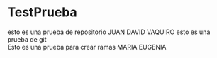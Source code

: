 # TestPrueba
esto es una prueba de repositorio
JUAN DAVID VAQUIRO esto es una prueba de git      
Esto es una prueba para crear ramas  MARIA EUGENIA
